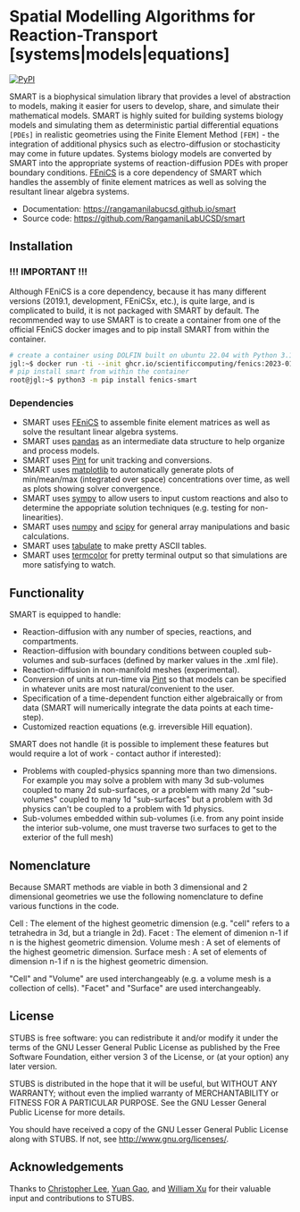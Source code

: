 Spatial Modelling Algorithms for Reaction-Transport [systems|models|equations]
==============================
[//]: # (Badges)
[![PyPI](https://img.shields.io/pypi/v/fenics-smart)](https://pypi.org/project/fenics-smart/)


SMART is a biophysical simulation library that provides a level of abstraction to models, making it easier for users to develop, share, and simulate their mathematical models.
SMART is highly suited for building systems biology models and simulating them as deterministic partial differential equations `[PDEs]` in realistic geometries using the Finite Element Method `[FEM]` - the integration of additional physics such as electro-diffusion or stochasticity may come in future updates.
Systems biology models are converted by SMART into the appropriate systems of reaction-diffusion PDEs with proper boundary conditions.
[FEniCS](https://fenicsproject.org/) is a core dependency of SMART which handles the assembly of finite element matrices as well as solving the resultant linear algebra systems.

- Documentation: https://rangamanilabucsd.github.io/smart
- Source code: https://github.com/RangamaniLabUCSD/smart


## Installation

### !!! IMPORTANT !!!
Although FEniCS is a core dependency, because it has many different versions (2019.1, development, FEniCSx, etc.), is quite large, and is complicated to build, it is not packaged with SMART by default. The recommended way to use SMART is to create a container from one of the official FEniCS docker images and to pip install SMART from within the container.

```bash
# create a container using DOLFIN built on ubuntu 22.04 with Python 3.10
jgl:~$ docker run -ti --init ghcr.io/scientificcomputing/fenics:2023-01-16
# pip install smart from within the container
root@jgl:~$ python3 -m pip install fenics-smart
```

### Dependencies
* SMART uses [FEniCS](https://fenicsproject.org/) to assemble finite element matrices as well as solve the resultant linear algebra systems.
* SMART uses [pandas](https://pandas.pydata.org/) as an intermediate data structure to help organize and process models.
* SMART uses [Pint](https://pint.readthedocs.io/en/stable/) for unit tracking and conversions.
* SMART uses [matplotlib](https://matplotlib.org/) to automatically generate plots of min/mean/max (integrated over space) concentrations over time, as well as plots showing solver convergence.
* SMART uses [sympy](https://www.sympy.org/) to allow users to input custom reactions and also to determine the appopriate solution techniques (e.g. testing for non-linearities).
* SMART uses [numpy](https://numpy.org/) and [scipy](https://www.scipy.org/) for general array manipulations and basic calculations.
* SMART uses [tabulate](https://pypi.org/project/tabulate/) to make pretty ASCII tables.
* SMART uses [termcolor](https://pypi.org/project/termcolor/) for pretty terminal output so that simulations are more satisfying to watch.

## Functionality
SMART is equipped to handle:
* Reaction-diffusion with any number of species, reactions, and compartments.
* Reaction-diffusion with boundary conditions between coupled sub-volumes and sub-surfaces (defined by marker values in the .xml file).
* Reaction-diffusion in non-manifold meshes (experimental).
* Conversion of units at run-time via [Pint](https://pint.readthedocs.io/en/stable/) so that models can be specified in whatever units are most natural/convenient to the user.
* Specification of a time-dependent function either algebraically or from data (SMART will numerically integrate the data points at each time-step).
* Customized reaction equations (e.g. irreversible Hill equation).

SMART does not handle (it is possible to implement these features but would require a lot of work - contact author if interested):
* Problems with coupled-physics spanning more than two dimensions. For example you may solve a problem with many 3d sub-volumes coupled to many 2d sub-surfaces, or a problem with many 2d "sub-volumes" coupled to many 1d "sub-surfaces" but a problem with 3d physics can't be coupled to a problem with 1d physics.
* Sub-volumes embedded within sub-volumes (i.e. from any point inside the interior sub-volume, one must traverse two surfaces to get to the exterior of the full mesh)

## Nomenclature
Because SMART methods are viable in both 3 dimensional and 2 dimensional geometries we use the following nomenclature to define various functions in the code.

Cell            : The element of the highest geometric dimension (e.g. "cell" refers to a tetrahedra in 3d, but a triangle in 2d).
Facet           : The element of dimenion n-1 if n is the highest geometric dimension.
Volume mesh     : A set of elements of the highest geometric dimension.
Surface mesh    : A set of elements of dimension n-1 if n is the highest geometric dimension.

"Cell" and "Volume" are used interchangeably (e.g. a volume mesh is a collection of cells). "Facet" and "Surface" are used interchangeably.

## License
STUBS is free software: you can redistribute it and/or modify
it under the terms of the GNU Lesser General Public License as published by
the Free Software Foundation, either version 3 of the License, or
(at your option) any later version.

STUBS is distributed in the hope that it will be useful,
but WITHOUT ANY WARRANTY; without even the implied warranty of
MERCHANTABILITY or FITNESS FOR A PARTICULAR PURPOSE. See the
GNU Lesser General Public License for more details.

You should have received a copy of the GNU Lesser General Public License
along with STUBS. If not, see <http://www.gnu.org/licenses/>.

## Acknowledgements

Thanks to [Christopher Lee](https://github.com/ctlee), [Yuan Gao](https://github.com/Rabona17), and [William Xu](https://github.com/willxu1234) for their valuable input and contributions to STUBS.
